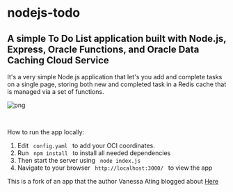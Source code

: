 # nodejs-todo

<h2> A simple To Do List application built with Node.js, Express, Oracle
Functions, and Oracle Data Caching Cloud Service</h2>

<p> It's a very simple Node.js application that let's you add and complete tasks
on a single page, storing both new and completed task in a Redis cache that is
managed via a set of functions.</p>

![png](todo.png?raw=true 'web todo')

<br>

<p> How to run the app locally: </p>

<ol>
<li> Edit <code> config.yaml </code> to add your OCI coordinates. </li>

<li> Run <code> npm install </code> to install all needed dependencies </li>

<li> Then start the server using <code> node index.js </code> </li>

<li> Navigate to your browser <code> http://localhost:3000/ </code> to view the app </li>
</ol>

<p> This is a fork of an app that the author Vanessa Ating blogged about <a href="https://medium.com/@atingenkay/creating-a-todo-app-with-node-js-express-8fa51f39b16f" target="_blank">Here</a>

